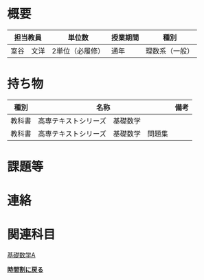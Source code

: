 # 概要
| 担当教員  | 単位数      | 授業期間 | 種別      |
|-------|----------|------|---------|
| 室谷　文洋 | 2単位（必履修） | 通年   | 理数系（一般） |
# 持ち物
| 種別  | 名称                  | 備考 |
|-----|---------------------| --- |
| 教科書 | 高専テキストシリーズ　基礎数学     |    |
| 教科書 | 高専テキストシリーズ　基礎数学　問題集 |    |
# 課題等

# 連絡

# 関連科目
[基礎数学A](基礎数学A.md)  

[**時間割に戻る**](../時間割.md)